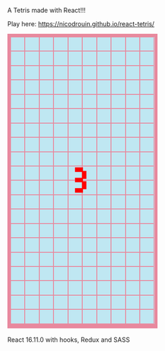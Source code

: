 A Tetris made with React!!!

Play here: https://nicodrouin.github.io/react-tetris/

![Alt text](/archives/tetris.gif?raw=true "Tetris demo Github")

React 16.11.0 with hooks, Redux and SASS
